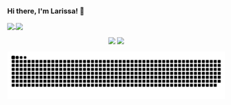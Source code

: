 ### Hi there, I'm Larissa! 👋


<div>
  <a href="https://github.com/LarissaCarlos">
  <img height="180em"   align="center" src="https://github-readme-stats.vercel.app/api?username=LarissaCarlos&show_icons=true&theme=jolly&include_all_commits=true&count_private=true"/>
  <img height="180em"  align="center" src="https://github-readme-stats.vercel.app/api/top-langs/?username=LarissaCarlos&&layout=compact&hide=shell&theme=jolly"/>
</div>
 <br>
<div  align="center"> 
  <a href="https://www.instagram.com/mpkavolt_lara/" target="_blank"><img src="https://img.shields.io/badge/-Instagram-%23E4405F?style=for-the-badge&logo=instagram&logoColor=white" target="_blank"></a>
  <a href="https://www.linkedin.com/in/larissa-carlos-b277401ab/" target="_blank"><img src="https://img.shields.io/badge/-LinkedIn-%230077B5?style=for-the-badge&logo=linkedin&logoColor=white" target="_blank"></a> 
 
  ![Snake animation](https://github.com/larissacarlos/larissacarlos/blob/output/github-contribution-grid-snake.svg)
 
</div>
